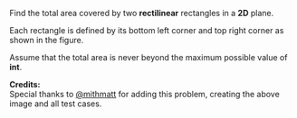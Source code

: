
Find the total area covered by two **rectilinear** rectangles in a **2D** plane.

Each rectangle is defined by its bottom left corner and top right corner as shown in the figure.

Assume that the total area is never beyond the maximum possible value of **int**.

**Credits:**<br />Special thanks to [@mithmatt](https://leetcode.com/discuss/user/mithmatt) for adding this problem, creating the above image and all test cases.
